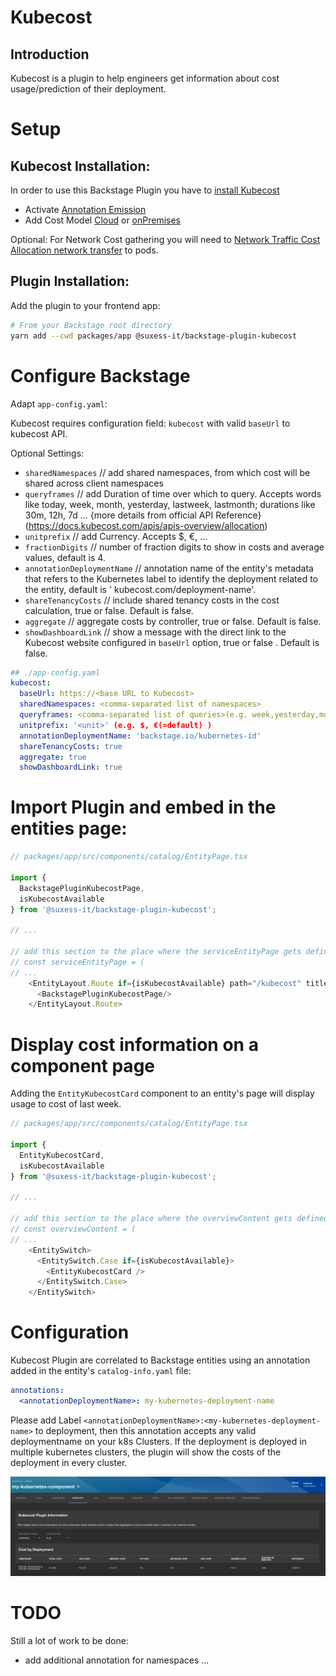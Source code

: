 # Kubecost
## Introduction

Kubecost is a plugin to help engineers get information about cost usage/prediction of their deployment.

# Setup

## Kubecost Installation:

In order to use this Backstage Plugin you have to [install Kubecost](https://docs.kubecost.com/install-and-configure/install/getting-started)

- Activate [Annotation Emission](https://docs.kubecost.com/install-and-configure/advanced-configuration/annotations)
- Add Cost Model [Cloud](https://docs.kubecost.com/install-and-configure/install/cloud-integration) or [onPremises](https://docs.kubecost.com/install-and-configure/install/provider-installations/air-gapped#how-do-i-configure-prices-for-my-on-premise-assets)

Optional: For Network Cost gathering you will need to [Network Traffic Cost Allocation network transfer](https://docs.kubecost.com/using-kubecost/navigating-the-kubecost-ui/cost-allocation/network-allocation) to pods.

## Plugin Installation:
Add the plugin to your frontend app:

```bash
# From your Backstage root directory
yarn add --cwd packages/app @suxess-it/backstage-plugin-kubecost
```

# Configure Backstage 
Adapt `app-config.yaml`:

Kubecost requires configuration field: `kubecost` with valid `baseUrl` to kubecost API.

Optional Settings:
- `sharedNamespaces` // add shared namespaces, from  which cost will be shared across client namespaces
- `queryframes` // add Duration of time over which to query. Accepts words like today, week, month, yesterday, lastweek, lastmonth; durations like 30m, 12h, 7d ... {more details from official API Reference}(https://docs.kubecost.com/apis/apis-overview/allocation)
- `unitprefix` // add Currency. Accepts $, €, ...
- `fractionDigits` // number of fraction digits to show in costs and average values, default is 4.
- `annotationDeploymentName` // annotation name of the entity's metadata that refers to the Kubernetes label to identify the deployment related to the entity, default is ' kubecost.com/deployment-name'.
- `shareTenancyCosts` // include shared tenancy costs in the cost calculation, true or false. Default is false.
- `aggregate` // aggregate costs by controller, true or false. Default is false.
- `showDashboardLink` // show a message with the direct link to the Kubecost website configured in `baseUrl` option, true or false . Default is false.

```yaml
## ./app-config.yaml
kubecost:
  baseUrl: https://<base URL to Kubecost> 
  sharedNamespaces: <comma-separated list of namespaces>
  queryframes: <comma-separated list of queries>(e.g. week,yesterday,month,today,lastweek)
  unitprefix: '<unit>' (e.g. $, €(=default) )
  annotationDeploymentName: 'backstage.io/kubernetes-id'
  shareTenancyCosts: true
  aggregate: true
  showDashboardLink: true
```

# Import Plugin and embed in the entities page:
```typescript
// packages/app/src/components/catalog/EntityPage.tsx

import { 
  BackstagePluginKubecostPage,
  isKubecostAvailable
} from '@suxess-it/backstage-plugin-kubecost';

// ...

// add this section to the place where the serviceEntityPage gets defined
// const serviceEntityPage = (
// ...
    <EntityLayout.Route if={isKubecostAvailable} path="/kubecost" title="Kubecost">
      <BackstagePluginKubecostPage/>
    </EntityLayout.Route>
```

# Display cost information on a component page
Adding the `EntityKubecostCard` component to an entity's page will display usage to cost of last week.
```typescript
// packages/app/src/components/catalog/EntityPage.tsx

import { 
  EntityKubecostCard,
  isKubecostAvailable
} from '@suxess-it/backstage-plugin-kubecost';

// ...

// add this section to the place where the overviewContent gets defined
// const overviewContent = (
// ... 
    <EntitySwitch>
      <EntitySwitch.Case if={isKubecostAvailable}>
        <EntityKubecostCard />
      </EntitySwitch.Case>
    </EntitySwitch>
```
# Configuration
Kubecost Plugin are correlated to Backstage entities using an annotation added in the entity's `catalog-info.yaml` file:

```yml
annotations:
  <annotationDeploymentName>: my-kubernetes-deployment-name
```

Please add Label `<annotationDeploymentName>:<my-kubernetes-deployment-name>` to deployment, then this annotation accepts any valid deploymentname on your k8s Clusters.
If the deployment is deployed in multiple kubernetes clusters, the plugin will show the costs of the deployment in every cluster.

![Screenshot](./docs/screenshot.png)

# TODO
Still a lot of work to be done:
- add additional annotation for namespaces
  ...
